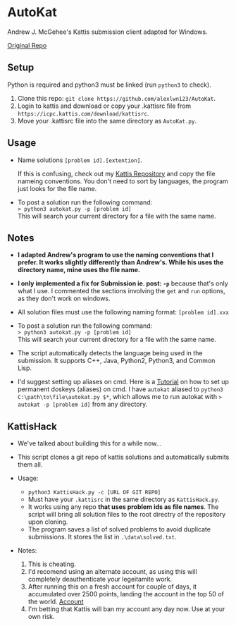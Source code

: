 # AutoKat
Andrew J. McGehee's Kattis submission client adapted for Windows.

[Original Repo](https://github.com/andrewjmcgehee/katti-automation)  


Setup
-----
 Python is required and python3 must be linked (run `python3` to check).


 1. Clone this repo: `git clone https://github.com/alexlwn123/AutoKat`.  
 2. Login to kattis and download or copy your .kattisrc file from `https://icpc.kattis.com/download/kattisrc`.
 3. Move your .kattisrc file into the same directory as `AutoKat.py`.  



Usage
------
- Name solutions `[problem id].[extention]`.

  If this is confusing, check out my [Kattis Repository](https://github.com/alexlwn123/kattis) and copy the file nameing conventions. You don't need to sort by languages, the program just looks for the file name. 

- To post a solution run the following command:  
 `> python3 autokat.py -p [problem id]`    
 This will search your current directory for a file with the same name.


Notes
------------

 - **I adapted Andrew's program to use the naming conventions that I prefer. It works slightly differently than Andrew's. While his uses the directory name, mine uses the file name.**

 - **I only implemented a fix for Submission ie. post: `-p`** because that's only what I use. I commented the sections involving the `get` and `run` options, as they don't work on windows.   

 - All solution files must use the following naming format: `[problem id].xxx`

 - To post a solution run the following command:  
   `> python3 autokat.py -p [problem id]`    
   This will search your current directory for a file with the same name.
 
 - The script automatically detects the language being used in the submission. It supports C++, Java, Python2, Python3, and Common Lisp. 

 - I'd suggest setting up aliases on cmd. Here is a [Tutorial](https://superuser.com/a/1134468) on how to set up permanent doskeys (aliases) on cmd. I have `autokat` aliased to `python3 C:\path\to\file\autokat.py $*`, which allows me to run autokat with `> autokat -p [problem id]` from any directory.


KattisHack
----------

- We've talked about building this for a while now...  
- This script clones a git repo of kattis solutions and automatically submits them all.

- Usage: 
   - `python3 KattisHack.py -c [URL OF GIT REPO]`
   - Must have your `.kattisrc` in the same directory as `KattisHack.py`.
   - It works using any repo **that uses problem ids as file names**. The script will bring all solution files to the root directry of the repository upon cloning. 
   - The program saves a list of solved problems to avoid duplicate submissions. It stores the list in `.\data\solved.txt`.

- Notes:
   1. This is cheating.
   2. I'd recomend using an alternate account, as using this will completely deauthenticate your legeitamite work. 
   3. After running this on a fresh account for couple of days, it accumulated over 2500 points, landing the account in the top 50 of the world. [Account](https://open.kattis.com/users/i-cheated)
   4. I'm betting that Kattis will ban my account any day now. Use at your own risk.



